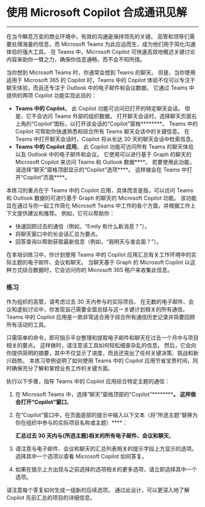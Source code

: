 
# 使用 Microsoft Copilot 合成通讯见解
---
在当今瞬息万变的商业环境中，有效的沟通是保持领先的关键。 高管和领导们需要处理海量的信息，而 Microsoft Teams 为此应运而生，成为他们用于简化沟通体验的强大工具。 在 Teams 中，Microsoft Copilot 可快速高效地概述关键讨论内容来助你一臂之力，确保你信息通畅，而不会不知所措。

当你想到 Microsoft Teams 时，你通常会想到 Teams 的聊天。 但是，当你使用适用于 Microsoft 365 的 Copilot 时，Teams 中的 Copilot 体验不仅可以专注于聊天体验，而且还专注于 Outlook 中的电子邮件和会议数据。 它通过 Teams 中提供的两项 Copilot 功能实现此目的：

 -  **Teams 中的 Copilot**。 此 Copilot 功能可访问已打开的特定聊天会话。 但是，它不会访问 Teams 外部的组织数据。 打开聊天会话时，选择聊天页面右上角的“Copilot”图标，以打开该会话的“Copilot”窗格********。 Teams 中的 Copilot 可帮助你快速熟悉和综合所有 Teams 聊天会话中的关键信息。 在 Teams 中打开聊天会话时，Copilot 将从长达 30 天的聊天会话中检索信息。
 -  **Teams 中的 Copilot 应用**。 此 Copilot 功能可访问所有 Teams 的聊天体验以及 Outlook 中的电子邮件和会议。 它使用可以进行基于 Graph 的聊天的 Microsoft Copilot 来访问 Teams 和 Outlook 数据****。 若要使用此功能，请选择“聊天”窗格顶部显示的“Copilot”选项****。 这样做会在 Teams 中打开“Copilot”页面****。

本练习的重点在于 Teams 中的 Copilot 应用，具体而言是指，可以访问 Teams 和 Outlook 数据的可进行基于 Graph 的聊天的 Microsoft Copilot 功能。 该功能旨在通过与你一起工作简化 Microsoft Teams 中工作的各个方面，并根据工作上下文提供建议和推荐。 例如，它可以帮助你：

 -  快速回顾过去的通信（例如，“Emily 有什么新消息？”）。
 -  将聊天窗口中的长会话汇总为要点。
 -  回答查询以帮助获取最新信息（例如，“我明天与谁会面？”）。

在本培训练习中，你计划使用 Teams 中的 Copilot 应用汇总有关工作环境中的实际主题的电子邮件、会议和聊天。 当聊天基于 Graph 的 Microsoft Copilot 以这种方式综合数据时，它会访问你的 Microsoft 365 租户来收集此信息。<br>

### 练习

作为组织的高管，请考虑过去 30 天内参与的实际项目。 在无数的电子邮件、会议和虚拟讨论中，你发现自己需要全面总结与这一关键计划相关的所有通信。 Teams 中的 Copilot 应用是一款非常适合用于综合所有通信历史记录并简要回顾所有活动的工具。

只需简单的命令，即可指示平台整理和提取电子邮件和聊天在过去一个月中与项目相关的要点。 这样做时，请注意该工具如何轻松细查杂乱的信息。 然后，它会向你提供简明的摘要，其中不仅显示了进度，而且还突出了任何关键决策、挑战和新兴趋势。 本练习举例说明了如何使用 Teams 中的 Copilot 应用节省宝贵时间，同时确保充分了解和掌控业务工作的关键方面。

执行以下步骤，指导 Teams 中的 Copilot 应用综合特定主题的通信：<br>

1.  在 Microsoft Teams 中，选择“聊天”窗格顶部的“Copilot”************。 这样做会打开“Copilot”窗口****。
2.  在“Copilot”窗口中，在页面底部的提示中输入以下文本（将“所选主题”替换为你在组织中参与的实际项目名称或主题）****：
    
    **汇总过去 30 天内与\{所选主题\}相关的所有电子邮件、会议和聊天**。
3.  请注意与电子邮件、会议和聊天的汇总列表相关的提示字段上方显示的选项。 选择其中一个选项以查看 Microsoft Copilot 如何答复。
4.  如果在提示上方出现与之前选择的选项相关的更多选项，请立即选择其中一个选项。

请注意每个答复如何生成一组新的后续选项。 通过此设计，可以更深入地了解 Copilot 先前汇总的项目的详细信息。
